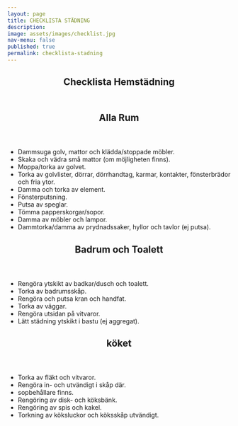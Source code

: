 ```yaml
---
layout: page
title: CHECKLISTA STÄDNING
description: 
image: assets/images/checklist.jpg
nav-menu: false
published: true
permalink: checklista-stadning
---
```


<section id="three">
	<div class="inner">
		<header class="major">
			<h2>Checklista Hemstädning</h2>
		</header>
  </div>
</section>

<section id="three">
	<div class="inner">
		<header class="major">
			<h2>Alla Rum</h2>
		</header>
		<ul>
			<li>Dammsuga golv, mattor och klädda/stoppade möbler.</li>
      <li>Skaka och vädra små mattor (om möjligheten finns).</li>
      <li>Moppa/torka av golvet.</li>
      <li>Torka av golvlister, dörrar, dörrhandtag, karmar, kontakter, fönsterbrädor och fria ytor.</li>
      <li>Damma och torka av element.</li>
      <li>Fönsterputsning.</li>
      <li>Putsa av speglar.</li>
      <li>Tömma papperskorgar/sopor.</li>
      <li>Damma av möbler och lampor.</li>
      <li>Dammtorka/damma av prydnadssaker, hyllor och tavlor (ej putsa).</li>
		</ul>
  </div>
</section>

<section id="three">
	<div class="inner">
		<header class="major">
			<h2>Badrum och Toalett</h2>
		</header>
		<ul>
<li>Rengöra ytskikt av badkar/dusch och toalett.</li>
<li>Torka av badrumsskåp.</li>
<li>Rengöra och putsa kran och handfat.</li>
<li>Torka av väggar.</li>
<li>Rengöra utsidan på vitvaror.</li>
<li>Lätt städning ytskikt i bastu (ej aggregat).</li>
    </ul>
	</div>
</section>

<section id="three">
	<div class="inner">
		<header class="major">
			<h2>köket</h2>
		</header>
		<ul>
<li>Torka av fläkt och vitvaror.</li>
<li>Rengöra in- och utvändigt i skåp där.</li>
<li>sopbehållare finns.</li>
<li>Rengöring av disk- och köksbänk.</li>
<li>Rengöring av spis och kakel.</li>
<li>Torkning av köksluckor och köksskåp utvändigt.</li>
    </ul>
	</div>
</section>
